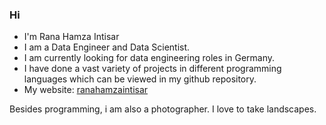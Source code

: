 ### Hi 

- I'm Rana Hamza Intisar
- I am a Data Engineer and Data Scientist.
- I am currently looking for data engineering roles in Germany.
- I have done a vast variety of projects in different programming languages which can be viewed in my github repository. 
- My website: [ranahamzaintisar](https://ranahamzaintisar1995.github.io)

Besides programming, i am also a photographer. I love to take landscapes.
